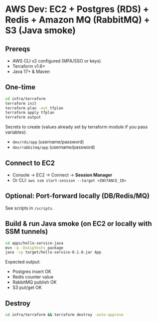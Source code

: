 # AWS Dev: EC2 + Postgres (RDS) + Redis + Amazon MQ (RabbitMQ) + S3 (Java smoke)

## Prereqs
- AWS CLI v2 configured (MFA/SSO or keys)
- Terraform v1.6+
- Java 17+ & Maven

## One-time
```sh
cd infra/terraform
terraform init
terraform plan -out tfplan
terraform apply tfplan
terraform output
```
Secrets to create (values already set by terraform module if you pass variables):
- `dev/rds/app` (username/password)
- `dev/rabbitmq/app` (username/password)

## Connect to EC2
- Console → EC2 → Connect → **Session Manager**
- Or CLI: `aws ssm start-session --target <INSTANCE_ID>`

## Optional: Port-forward locally (DB/Redis/MQ)
See scripts in `/scripts`.

## Build & run Java smoke (on EC2 or locally with SSM tunnels)
```sh
cd apps/hello-service-java
mvn -q -DskipTests package
java -cp target/hello-service-0.1.0.jar App
```
Expected output:
- Postgres insert OK
- Redis counter value
- RabbitMQ publish OK
- S3 put/get OK

## Destroy
```sh
cd infra/terraform && terraform destroy -auto-approve
```
